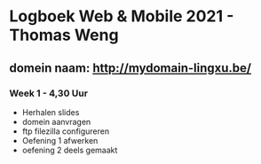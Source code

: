 # Logboek Web & Mobile 2021 - Thomas Weng
## domein naam: http://mydomain-lingxu.be/
### Week 1 - 4,30 Uur
- Herhalen slides
- domein aanvragen
- ftp filezilla configureren
- Oefening 1 afwerken
- oefening 2 deels gemaakt

